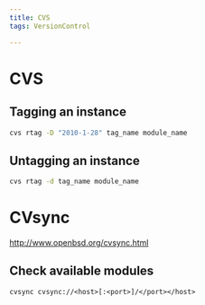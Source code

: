 ```yaml
---
title: CVS
tags: VersionControl

---
```

# CVS
## Tagging an instance

```bash
cvs rtag -D "2010-1-28" tag_name module_name
```

## Untagging an instance

```bash
cvs rtag -d tag_name module_name
```

# CVsync

<http://www.openbsd.org/cvsync.html>

## Check available modules

	cvsync cvsync://<host>[:<port>]/</port></host>

